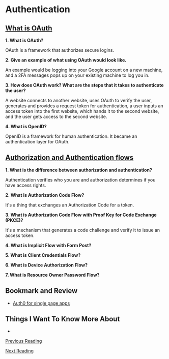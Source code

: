 # Authentication

## [What is OAuth](https://www.csoonline.com/article/3216404/what-is-oauth-how-the-open-authorization-framework-works.html)

**1. What is OAuth?**

OAuth is a framework that authorizes secure logins.

**2. Give an example of what using OAuth would look like.**

An example would be logging into your Google account on a new machine, and a 2FA messages pops up on your existing machine to log you in.

**3. How does OAuth work? What are the steps that it takes to authenticate the user?**

A website connects to another website, uses OAuth to verify the user, generates and provides a request token for authentication, a user inputs an access token into the first website, which hands it to the second website, and the user gets access to the second website.

**4. What is OpenID?**

OpenID is a framework for human authentication. It became an authentication layer for OAuth.

## [Authorization and Authentication flows](https://auth0.com/docs/flows)

**1. What is the difference between authorization and authentication?**

Authentication verifies who you are and authorization determines if you have access rights.

**2. What is Authorization Code Flow?**

It's a thing that exchanges an Authorization Code for a token.

**3. What is Authorization Code Flow with Proof Key for Code Exchange (PKCE)?**

It's a mechanism that generates a code challenge and verify it to issue an access token.

**4. What is Implicit Flow with Form Post?**


**5. What is Client Credentials Flow?**


**6. What is Device Authorization Flow?**


**7. What is Resource Owner Password Flow?**


## Bookmark and Review

- [Auth0 for single page apps](https://auth0.com/docs/libraries/auth0-react)

## Things I Want To Know More About

-

[Previous Reading](./class-14.md)

[Next Reading](../401/class-01.md)

